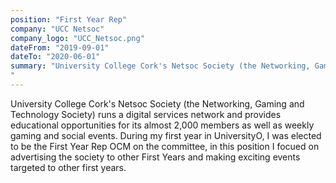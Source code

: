 ```yaml
---
position: "First Year Rep"
company: "UCC Netsoc"
company_logo: "UCC_Netsoc.png"
dateFrom: "2019-09-01"
dateTo: "2020-06-01"
summary: "University College Cork's Netsoc Society (the Networking, Gaming and Technology Society) runs a digital services network and provides educational opportunities for its almost 2,000 members as well as weekly gaming and social events. During my first year in UniversityO, I was elected to be the First Year Rep OCM on the committee, in this position I focued on advertising the society to other First Years and making exciting events targeted to other first years.
"
---
```


University College Cork's Netsoc Society (the Networking, Gaming and Technology Society) runs a digital services network and provides educational opportunities for its almost 2,000 members as well as weekly gaming and social events. During my first year in UniversityO, I was elected to be the First Year Rep OCM on the committee, in this position I focued on advertising the society to other First Years and making exciting events targeted to other first years.
